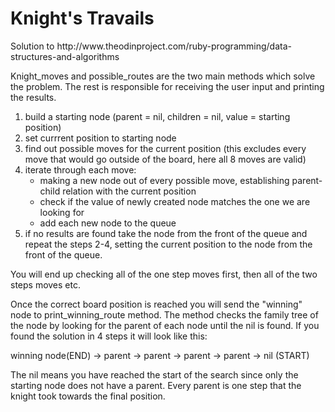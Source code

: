 <h1>Knight's Travails</h1>
Solution to http://www.theodinproject.com/ruby-programming/data-structures-and-algorithms

Knight_moves and possible_routes are the two main methods which solve the problem.
The rest is responsible for receiving the user input and printing the results.


1. build a starting node (parent = nil, children = nil, value = starting position)
2. set currrent position to starting node
3. find out possible moves for the current position (this excludes every move that would go outside of the board, here all 8 moves are valid)
4. iterate through each move:
    - making a new node out of every possible move, establishing parent-child relation with the current position
    - check if the value of newly created node matches the one we are looking for
    - add each new node to the queue
5. if no results are found take the node from the front of the queue and repeat the steps 2-4, setting the current position to the node from the front of the queue.

You will end up checking all of the one step moves first, then all of the two steps moves etc.

Once the correct board position is reached you will send the "winning" node to print_winning_route method. 
The method checks the family tree of the node by looking for the parent of each node until the nil is found. If you found the solution in 4 steps it will look like this: 

winning node(END) -> parent -> parent -> parent -> parent -> nil (START)

The nil means you have reached the start of the search since only the starting node does not have a parent. Every parent is one step that the knight took towards the final position.
